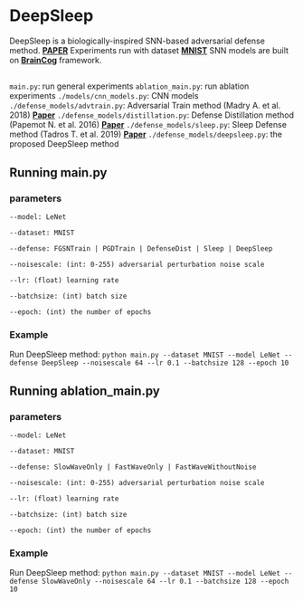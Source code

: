 # DeepSleep

DeepSleep is a biologically-inspired SNN-based adversarial defense method. [**PAPER**](https://github.com/Zz-0-0-zZ/DeepSleep/blob/main/DeepSleep.pdf)
Experiments run with dataset [**MNIST**](http://yann.lecun.com/exdb/mnist/)
SNN models are built on [**BrainCog**](http://www.brain-cog.network/docs/index.html) framework.
 
## 
 
`main.py`: run general experiments
`ablation_main.py`: run ablation experiments
`./models/cnn_models.py`: CNN models  
`./defense_models/advtrain.py`: Adversarial Train method (Madry A. et al. 2018) [**Paper**](https://arxiv.org/abs/1706.06083)
`./defense_models/distillation.py`: Defense Distillation method (Papemot N. et al. 2016) [**Paper**](https://arxiv.org/pdf/1511.04508)
`./defense_models/sleep.py`: Sleep Defense method (Tadros T. et al. 2019) [**Paper**](https://openreview.net/pdf?id=r1xGnA4Kvr)
`./defense_models/deepsleep.py`: the proposed DeepSleep method

## Running main.py
 
 
### parameters
 
```
--model: LeNet
```

```
--dataset: MNIST
```

```
--defense: FGSNTrain | PGDTrain | DefenseDist | Sleep | DeepSleep
```

```
--noisescale: (int: 0-255) adversarial perturbation noise scale
```

```
--lr: (float) learning rate
```

```
--batchsize: (int) batch size
```

```
--epoch: (int) the number of epochs
```


### Example
 
Run DeepSleep method: `python main.py --dataset MNIST --model LeNet --defense DeepSleep --noisescale 64 --lr 0.1 --batchsize 128 --epoch 10`

  

## Running ablation_main.py 
 ### parameters
 
```
--model: LeNet
```

```
--dataset: MNIST
```

```
--defense: SlowWaveOnly | FastWaveOnly | FastWaveWithoutNoise
```

```
--noisescale: (int: 0-255) adversarial perturbation noise scale
```

```
--lr: (float) learning rate
```

```
--batchsize: (int) batch size
```

```
--epoch: (int) the number of epochs
```

### Example
 
Run DeepSleep method: `python main.py --dataset MNIST --model LeNet --defense SlowWaveOnly --noisescale 64 --lr 0.1 --batchsize 128 --epoch 10`


 
